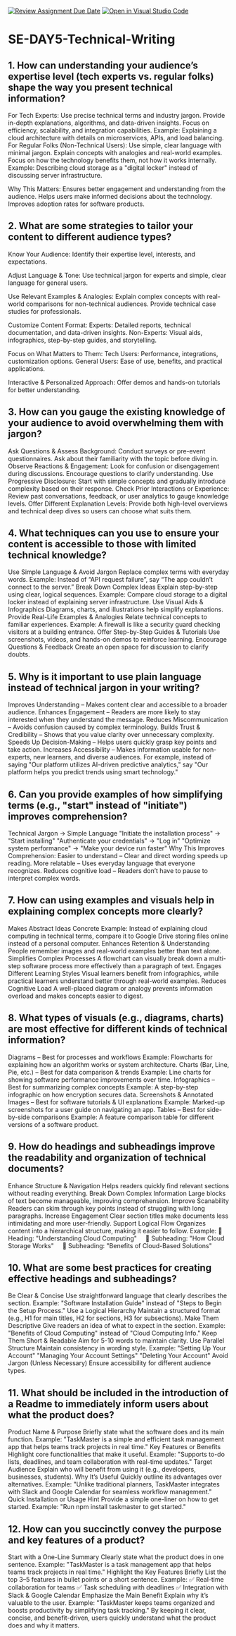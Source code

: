 [![Review Assignment Due Date](https://classroom.github.com/assets/deadline-readme-button-22041afd0340ce965d47ae6ef1cefeee28c7c493a6346c4f15d667ab976d596c.svg)](https://classroom.github.com/a/zsAR-pyY)
[![Open in Visual Studio Code](https://classroom.github.com/assets/open-in-vscode-2e0aaae1b6195c2367325f4f02e2d04e9abb55f0b24a779b69b11b9e10269abc.svg)](https://classroom.github.com/online_ide?assignment_repo_id=18933089&assignment_repo_type=AssignmentRepo)
# SE-DAY5-Technical-Writing
## 1. How can understanding your audience’s expertise level (tech experts vs. regular folks) shape the way you present technical information?
For Tech Experts:
Use precise technical terms and industry jargon.
Provide in-depth explanations, algorithms, and data-driven insights.
Focus on efficiency, scalability, and integration capabilities.
Example: Explaining a cloud architecture with details on microservices, APIs, and load balancing.
For Regular Folks (Non-Technical Users):
Use simple, clear language with minimal jargon.
Explain concepts with analogies and real-world examples.
Focus on how the technology benefits them, not how it works internally.
Example: Describing cloud storage as a "digital locker" instead of discussing server infrastructure.

Why This Matters:
Ensures better engagement and understanding from the audience.
Helps users make informed decisions about the technology.
Improves adoption rates for software products.

## 2. What are some strategies to tailor your content to different audience types?
Know Your Audience: Identify their expertise level, interests, and expectations.

Adjust Language & Tone: Use technical jargon for experts and simple, clear language for general users.

Use Relevant Examples & Analogies:
Explain complex concepts with real-world comparisons for non-technical audiences.
Provide technical case studies for professionals.

Customize Content Format:
Experts: Detailed reports, technical documentation, and data-driven insights.
Non-Experts: Visual aids, infographics, step-by-step guides, and storytelling.

Focus on What Matters to Them:
Tech Users: Performance, integrations, customization options.
General Users: Ease of use, benefits, and practical applications.

Interactive & Personalized Approach: Offer demos and hands-on tutorials for better understanding.

## 3. How can you gauge the existing knowledge of your audience to avoid overwhelming them with jargon?
Ask Questions & Assess Background:
Conduct surveys or pre-event questionnaires.
Ask about their familiarity with the topic before diving in.
Observe Reactions & Engagement:
Look for confusion or disengagement during discussions.
Encourage questions to clarify understanding.
Use Progressive Disclosure:
Start with simple concepts and gradually introduce complexity based on their response.
Check Prior Interactions or Experience:
Review past conversations, feedback, or user analytics to gauge knowledge levels.
Offer Different Explanation Levels:
Provide both high-level overviews and technical deep dives so users can choose what suits them.

## 4. What techniques can you use to ensure your content is accessible to those with limited technical knowledge?
Use Simple Language & Avoid Jargon
Replace complex terms with everyday words.
Example: Instead of “API request failure”, say “The app couldn’t connect to the server.”
Break Down Complex Ideas
Explain step-by-step using clear, logical sequences.
Example: Compare cloud storage to a digital locker instead of explaining server infrastructure.
Use Visual Aids & Infographics
Diagrams, charts, and illustrations help simplify explanations.
Provide Real-Life Examples & Analogies
Relate technical concepts to familiar experiences.
Example: A firewall is like a security guard checking visitors at a building entrance.
Offer Step-by-Step Guides & Tutorials
Use screenshots, videos, and hands-on demos to reinforce learning.
Encourage Questions & Feedback
Create an open space for discussion to clarify doubts.

## 5. Why is it important to use plain language instead of technical jargon in your writing?
Improves Understanding – Makes content clear and accessible to a broader audience.
Enhances Engagement – Readers are more likely to stay interested when they understand the message.
Reduces Miscommunication – Avoids confusion caused by complex terminology.
Builds Trust & Credibility – Shows that you value clarity over unnecessary complexity.
Speeds Up Decision-Making – Helps users quickly grasp key points and take action.
Increases Accessibility – Makes information usable for non-experts, new learners, and diverse audiences.
For example, instead of saying "Our platform utilizes AI-driven predictive analytics," say "Our platform helps you predict trends using smart technology."

## 6. Can you provide examples of how simplifying terms (e.g., "start" instead of "initiate") improves comprehension?
Technical Jargon → Simple Language
"Initiate the installation process" → "Start installing"
"Authenticate your credentials" → "Log in"
"Optimize system performance" → "Make your device run faster"
Why This Improves Comprehension:
Easier to understand – Clear and direct wording speeds up reading.
More relatable – Uses everyday language that everyone recognizes.
Reduces cognitive load – Readers don’t have to pause to interpret complex words.

## 7. How can using examples and visuals help in explaining complex concepts more clearly?
Makes Abstract Ideas Concrete
Example: Instead of explaining cloud computing in technical terms, compare it to Google Drive storing files online instead of a personal computer.
Enhances Retention & Understanding
People remember images and real-world examples better than text alone.
Simplifies Complex Processes
A flowchart can visually break down a multi-step software process more effectively than a paragraph of text.
Engages Different Learning Styles
Visual learners benefit from infographics, while practical learners understand better through real-world examples.
Reduces Cognitive Load
A well-placed diagram or analogy prevents information overload and makes concepts easier to digest.

## 8. What types of visuals (e.g., diagrams, charts) are most effective for different kinds of technical information?
Diagrams – Best for processes and workflows
Example: Flowcharts for explaining how an algorithm works or system architecture.
Charts (Bar, Line, Pie, etc.) – Best for data comparison & trends
Example: Line charts for showing software performance improvements over time.
Infographics – Best for summarizing complex concepts
Example: A step-by-step infographic on how encryption secures data.
Screenshots & Annotated Images – Best for software tutorials & UI explanations
Example: Marked-up screenshots for a user guide on navigating an app.
Tables – Best for side-by-side comparisons
Example: A feature comparison table for different versions of a software product.

## 9. How do headings and subheadings improve the readability and organization of technical documents?
Enhance Structure & Navigation
Helps readers quickly find relevant sections without reading everything.
Break Down Complex Information
Large blocks of text become manageable, improving comprehension.
Improve Scanability
Readers can skim through key points instead of struggling with long paragraphs.
Increase Engagement
Clear section titles make documents less intimidating and more user-friendly.
Support Logical Flow
Organizes content into a hierarchical structure, making it easier to follow.
Example:
🔹 Heading: "Understanding Cloud Computing"
    🔹 Subheading: "How Cloud Storage Works"
    🔹 Subheading: "Benefits of Cloud-Based Solutions"

## 10. What are some best practices for creating effective headings and subheadings?
Be Clear & Concise
Use straightforward language that clearly describes the section.
Example: "Software Installation Guide" instead of "Steps to Begin the Setup Process."
Use a Logical Hierarchy
Maintain a structured format (e.g., H1 for main titles, H2 for sections, H3 for subsections).
Make Them Descriptive
Give readers an idea of what to expect in the section.
Example: "Benefits of Cloud Computing" instead of "Cloud Computing Info."
Keep Them Short & Readable
Aim for 5-10 words to maintain clarity.
Use Parallel Structure
Maintain consistency in wording style.
Example:
"Setting Up Your Account"
"Managing Your Account Settings"
"Deleting Your Account"
Avoid Jargon (Unless Necessary)
Ensure accessibility for different audience types.

## 11. What should be included in the introduction of a Readme to immediately inform users about what the product does?
Product Name & Purpose
Briefly state what the software does and its main function.
Example: "TaskMaster is a simple and efficient task management app that helps teams track projects in real time."
Key Features or Benefits
Highlight core functionalities that make it useful.
Example: "Supports to-do lists, deadlines, and team collaboration with real-time updates."
Target Audience
Explain who will benefit from using it (e.g., developers, businesses, students).
Why It’s Useful
Quickly outline its advantages over alternatives.
Example: "Unlike traditional planners, TaskMaster integrates with Slack and Google Calendar for seamless workflow management."
Quick Installation or Usage Hint
Provide a simple one-liner on how to get started.
Example: "Run npm install taskmaster to get started."

## 12. How can you succinctly convey the purpose and key features of a product?
Start with a One-Line Summary
Clearly state what the product does in one sentence.
Example: "TaskMaster is a task management app that helps teams track projects in real time."
Highlight the Key Features Briefly
List the top 3–5 features in bullet points or a short sentence.
Example:
✅ Real-time collaboration for teams
✅ Task scheduling with deadlines
✅ Integration with Slack & Google Calendar
Emphasize the Main Benefit
Explain why it’s valuable to the user.
Example: "TaskMaster keeps teams organized and boosts productivity by simplifying task tracking."
By keeping it clear, concise, and benefit-driven, users quickly understand what the product does and why it matters.
